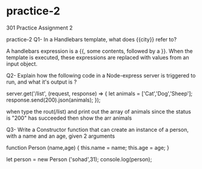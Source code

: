 # practice-2
301 Practice Assignment 2

practice-2
Q1- In a Handlebars template, what does {{city}} refer to?


 A handlebars expression is a {{, some contents, followed by a }}. When the template is executed, these expressions are replaced with values from an input object.



Q2- Explain how the following code in a Node-express server is triggered to run, and what it's output is ?

server.get('/list', (request, response) => { let animals = ['Cat','Dog','Sheep']; response.send(200).json(animals); });

when type the rout(/list) and print out the array of animals since the status is "200" has succeeded then show the arr animals
 




Q3- Write a Constructor function that can create an instance of a person, with a name and an age, given 2 arguments



function Person (name,age) { this.name = name; this.age = age; }

let person = new Person ('sohad',31); console.log(person);


